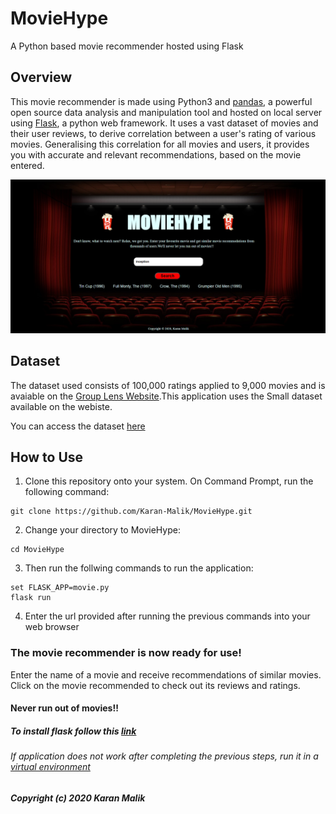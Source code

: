 # MovieHype
A Python based movie recommender hosted using Flask

## Overview
This movie recommender is made using Python3 and [pandas](https://pandas.pydata.org/), a powerful open source data analysis and manipulation tool and hosted on local server using [Flask](https://flask.palletsprojects.com/en/1.1.x/), a python web framework.
It uses a vast dataset of movies and their user reviews, to derive correlation between a user's rating of various movies. Generalising this correlation for all movies and users, it provides you with accurate and relevant recommendations, based on the movie entered.


![img](https://github.com/Karan-Malik/MovieHype/blob/master/Capture.PNG)

## Dataset
The dataset used consists of 100,000 ratings applied to 9,000 movies and is avaiable on the [Group Lens Website](https://grouplens.org/).This application uses the Small dataset available on the webiste.

You can access the dataset [here](https://grouplens.org/datasets/movielens/)

## How to Use

1. Clone this repository onto your system. On Command Prompt, run the following command:

```
git clone https://github.com/Karan-Malik/MovieHype.git
```
2. Change your directory to MovieHype:
```
cd MovieHype
```

3. Then run the follwing commands to run the application:
```
set FLASK_APP=movie.py
flask run
```

4. Enter the url provided after running the previous commands into your web browser


### The movie recommender is now ready for use!

Enter the name of a movie and receive recommendations of similar movies. Click on the movie recommended to check out its reviews and ratings. 

#### Never run out of movies!!



##### To install flask follow this [link](https://flask.palletsprojects.com/en/1.1.x/installation/)

###### If application does not work after completing the previous steps, run it in a [virtual environment](https://djangocentral.com/how-to-a-create-virtual-environment-for-python/)



##### Copyright (c) 2020 Karan Malik




